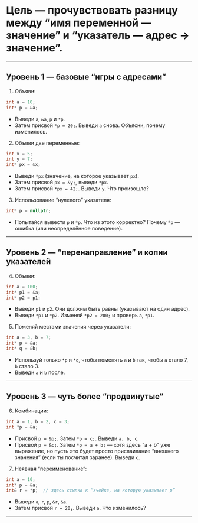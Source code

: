 # Цель — прочувствовать разницу между “имя переменной — значение” и “указатель — адрес → значение”.

---

## Уровень 1 — базовые “игры с адресами”

1. Объяви:

```cpp
int a = 10;
int* p = &a;
```

* Выведи `a`, `&a`, `p` и `*p`.
* Затем присвой `*p = 20;`. Выведи `a` снова. Объясни, почему изменилось.

2. Объяви две переменные:

```cpp
int x = 5;
int y = 7;
int* px = &x;
```

* Выведи `*px` (значение, на которое указывает `px`).
* Затем присвой `px = &y;`, выведи `*px`.
* Затем присвой `*px = 42;`. Выведи `y`. Что произошло?

3. Использование “нулевого” указателя:

```cpp
int* p = nullptr;
```

* Попытайся вывести `p` и `*p`. Что из этого корректно? Почему `*p` — ошибка (или неопределённое поведение).

---

## Уровень 2 — “перенаправление” и копии указателей

4. Объяви:

```cpp
int a = 100;
int* p1 = &a;
int* p2 = p1;
```

* Выведи `p1` и `p2`. Они должны быть равны (указывают на один адрес).
* Выведи `*p1` и `*p2`. Изменяй `*p2 = 200;` и проверь `a`, `*p1`.

5. Поменяй местами значения через указатели:

```cpp
int a = 3, b = 7;
int* p = &a;
int* q = &b;
```

* Используй только `*p` и `*q`, чтобы поменять `a` и `b` так, чтобы `a` стало 7, `b` стало 3.
* Выведи `a` и `b` после.

---

## Уровень 3 — чуть более “продвинутые”

6. Комбинации:

```cpp
int a = 1, b = 2, c = 3;
int *p = &a;
```

* Присвой `p = &b;`. Затем `*p = c;`. Выведи `a, b, c`.
* Присвой `p = &c;`. Затем `*p = a + b;` — хотя здесь “a + b” уже выражение, но пусть это будет просто присваивание “внешнего значения” (если ты посчитал заранее). Выведи `c`.

7. Неявная “переименование”:

```cpp
int a = 10;
int* p = &a;
int& r = *p;  // здесь ссылка к “ячейке, на которую указывает p”
```

* Выведи `a`, `r`, `p`, `&r`, `&a`.
* Затем присвой `r = 20;`. Выведи `a`. Что изменилось?

---
